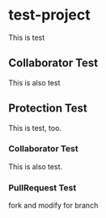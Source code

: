 # test-project
This is test
## Collaborator Test
This is also test

## Protection Test
This is test, too.
### Collaborator Test
This is also test.
### PullRequest Test
fork and modify for branch
